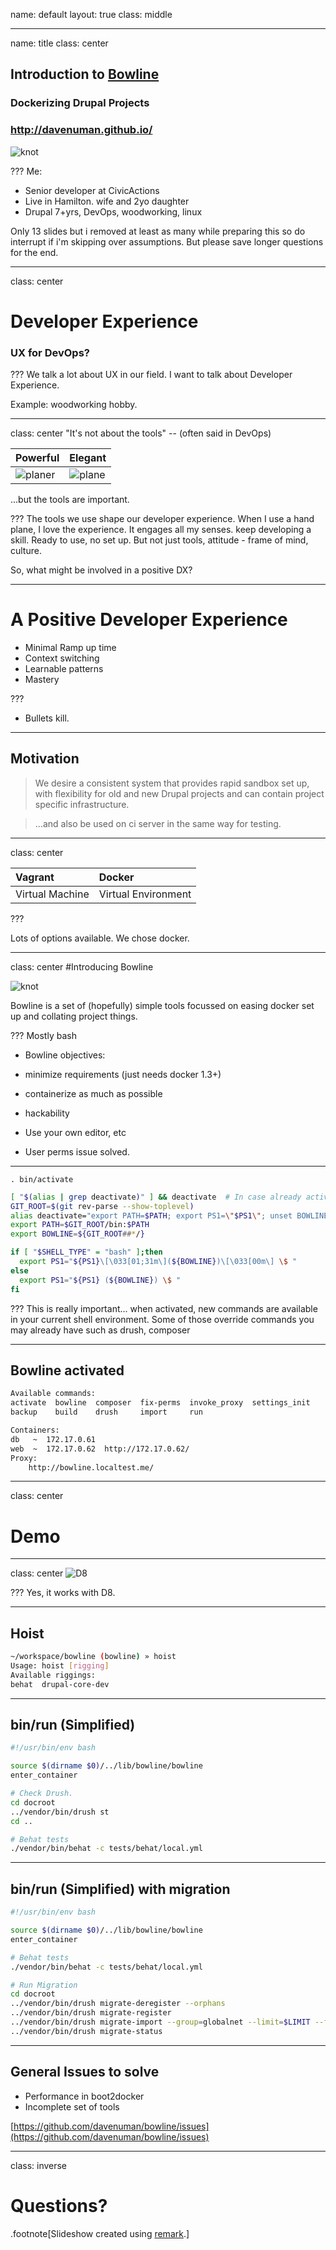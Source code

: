 name: default
layout: true
class: middle

---
name: title
class: center

## Introduction to [Bowline](https://github.com/davenuman/bowline)

### Dockerizing Drupal Projects

### http://davenuman.github.io/

![knot](images/320px-Palstek_innen.jpg)

???
Me:
- Senior developer at CivicActions
- Live in Hamilton. wife and 2yo daughter
- Drupal 7+yrs, DevOps, woodworking, linux

Only 13 slides but i removed at least as many while preparing this so do interrupt if i'm skipping over assumptions. But please save longer questions for the end.

---
class: center
# Developer Experience
### UX for DevOps?

???
We talk a lot about UX in our field. I want to talk about Developer Experience.

Example: woodworking hobby.

---
class: center
"It's not about the tools"
 -- (often said in DevOps)

| Powerful | Elegant |
|:---------|:--------|
| ![planer](images/powerplaner.jpg) | ![plane](images/handplane.jpg)  |

 ...but the tools are important.


???
The tools we use shape our developer experience.
When I use a hand plane, I love the experience.
It engages all my senses. keep developing a skill. Ready to use, no set up.
But not just tools, attitude - frame of mind, culture.

So, what might be involved in a positive DX?

---
# A Positive Developer Experience

 - Minimal Ramp up time
 - Context switching
 - Learnable patterns
 - Mastery

???
 - Bullets kill.

---
## Motivation

> We desire a consistent system that provides rapid sandbox set up,
> with flexibility for old and new Drupal projects
> and can contain project specific infrastructure.

> ...and also be used on ci server in the same way for testing.

---
class: center

| Vagrant | Docker |
|:--------|:-------|
| Virtual Machine | Virtual Environment  |

???

Lots of options available. We chose docker.

---
class: center
#Introducing Bowline

![knot](images/320px-Palstek_innen.jpg)

Bowline is a set of (hopefully) simple tools focussed on easing docker set up and collating project things.

???
Mostly bash

- Bowline objectives:
 - minimize requirements (just needs docker 1.3+)
 - containerize as much as possible
 - hackability
 - Use your own editor, etc

- User perms issue solved.

---
`. bin/activate`

```bash
[ "$(alias | grep deactivate)" ] && deactivate  # In case already activated.
GIT_ROOT=$(git rev-parse --show-toplevel)
alias deactivate="export PATH=$PATH; export PS1=\"$PS1\"; unset BOWLINE"
export PATH=$GIT_ROOT/bin:$PATH
export BOWLINE=${GIT_ROOT##*/}

if [ "$SHELL_TYPE" = "bash" ];then
  export PS1="${PS1}\[\033[01;31m\](${BOWLINE})\[\033[00m\] \$ "
else
  export PS1="${PS1} (${BOWLINE}) \$ "
fi
```

???
This is really important... when activated, new commands are available in your current shell environment. Some of those override commands you may already have such as drush, composer

---
## Bowline activated

```bash
Available commands:
activate  bowline  composer  fix-perms  invoke_proxy  settings_init
backup    build    drush     import     run

Containers:
db   ~  172.17.0.61
web  ~  172.17.0.62  http://172.17.0.62/
Proxy:
	http://bowline.localtest.me/
```

---
class: center

# Demo

---

class: center
![D8](images/drupal8.png)

???
Yes, it works with D8.

---
## Hoist

```bash
~/workspace/bowline (bowline) » hoist
Usage: hoist [rigging]
Available riggings:
behat  drupal-core-dev
```

---

## bin/run (Simplified)

```bash
#!/usr/bin/env bash

source $(dirname $0)/../lib/bowline/bowline
enter_container

# Check Drush.
cd docroot
../vendor/bin/drush st
cd ..

# Behat tests
./vendor/bin/behat -c tests/behat/local.yml
```

---
## bin/run (Simplified) with migration

```bash
#!/usr/bin/env bash

source $(dirname $0)/../lib/bowline/bowline
enter_container

# Behat tests
./vendor/bin/behat -c tests/behat/local.yml

# Run Migration
cd docroot
../vendor/bin/drush migrate-deregister --orphans
../vendor/bin/drush migrate-register
../vendor/bin/drush migrate-import --group=globalnet --limit=$LIMIT --force
../vendor/bin/drush migrate-status
```

---
## General Issues to solve

- Performance in boot2docker
- Incomplete set of tools

[https://github.com/davenuman/bowline/issues](https://github.com/davenuman/bowline/issues)

---
class: inverse
# Questions?
.footnote[Slideshow created using [remark](http://github.com/gnab/remark).]

